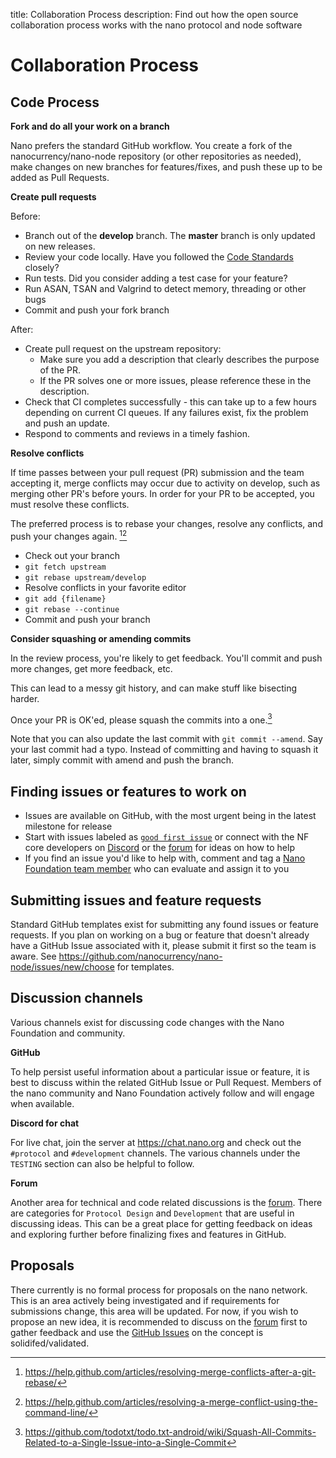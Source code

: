 title: Collaboration Process
description: Find out how the open source collaboration process works with the nano protocol and node software

# Collaboration Process

## Code Process

**Fork and do all your work on a branch**

Nano prefers the standard GitHub workflow. You create a fork of the nanocurrency/nano-node repository (or other repositories as needed), make changes on new branches for features/fixes, and push these up to be added as Pull Requests. 

**Create pull requests**

Before:

* Branch out of the **develop** branch. The **master** branch is only updated on new releases.
* Review your code locally. Have you followed the [Code Standards](code-standards.md) closely?
* Run tests. Did you consider adding a test case for your feature?
* Run ASAN, TSAN and Valgrind to detect memory, threading or other bugs
* Commit and push your fork branch

After:

* Create pull request on the upstream repository:
    * Make sure you add a description that clearly describes the purpose of the PR.
    * If the PR solves one or more issues, please reference these in the description.
* Check that CI completes successfully - this can take up to a few hours depending on current CI queues. If any failures exist, fix the problem and push an update.
* Respond to comments and reviews in a timely fashion.

**Resolve conflicts**

If time passes between your pull request (PR) submission and the team accepting it, merge conflicts may occur due to activity on develop, such as merging other PR's before yours. In order for your PR to be accepted, you must resolve these conflicts.

The preferred process is to rebase your changes, resolve any conflicts, and push your changes again. [^1][^2]

* Check out your branch
* `git fetch upstream`
* `git rebase upstream/develop`
* Resolve conflicts in your favorite editor
* `git add {filename}`
* `git rebase --continue`
* Commit and push your branch

**Consider squashing or amending commits**

In the review process, you're likely to get feedback. You'll commit and push more changes, get more feedback, etc. 

This can lead to a messy git history, and can make stuff like bisecting harder.

Once your PR is OK'ed, please squash the commits into a one.[^3]

Note that you can also update the last commit with `git commit --amend`. Say your last commit had a typo. Instead of committing and having to squash it later, simply commit with amend and push the branch.

## Finding issues or features to work on

- Issues are available on GitHub, with the most urgent being in the latest milestone for release
- Start with issues labeled as [`good first issue`](https://github.com/nanocurrency/nano-node/labels/good%20first%20issue) or connect with the NF core developers on [Discord](https://chat.nano.org) or the [forum](https://forum.nano.org) for ideas on how to help
- If you find an issue you'd like to help with, comment and tag a [Nano Foundation team member](https://github.com/orgs/nanocurrency/people) who can evaluate and assign it to you

## Submitting issues and feature requests

Standard GitHub templates exist for submitting any found issues or feature requests. If you plan on working on a bug or feature that doesn't already have a GitHub Issue associated with it, please submit it first so the team is aware. See https://github.com/nanocurrency/nano-node/issues/new/choose for templates.

## Discussion channels

Various channels exist for discussing code changes with the Nano Foundation and community.

**GitHub**

To help persist useful information about a particular issue or feature, it is best to discuss within the related GitHub Issue or Pull Request. Members of the nano community and Nano Foundation actively follow and will engage when available.

**Discord for chat**

For live chat, join the server at https://chat.nano.org and check out the `#protocol` and `#development` channels. The various channels under the `TESTING` section can also be helpful to follow.

**Forum**

Another area for technical and code related discussions is the [forum](https://forum.nano.org). There are categories for `Protocol Design` and `Development` that are useful in discussing ideas. This can be a great place for getting feedback on ideas and exploring further before finalizing fixes and features in GitHub.

## Proposals

There currently is no formal process for proposals on the nano network. This is an area actively being investigated and if requirements for submissions change, this area will be updated. For now, if you wish to propose an new idea, it is recommended to discuss on the [forum](https://forum.nano.org) first to gather feedback and use the [GitHub Issues](https://github.com/nanocurrency/nano-node/issues/new/choose) on the concept is solidifed/validated.

[^1]: https://help.github.com/articles/resolving-merge-conflicts-after-a-git-rebase/
[^2]: https://help.github.com/articles/resolving-a-merge-conflict-using-the-command-line/
[^3]: https://github.com/todotxt/todo.txt-android/wiki/Squash-All-Commits-Related-to-a-Single-Issue-into-a-Single-Commit